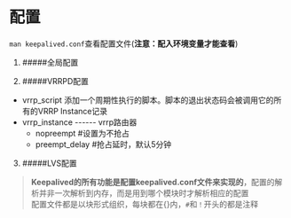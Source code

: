 # 配置

`man keepalived.conf`查看配置文件(**注意：配入环境变量才能查看**)<br>

1. #####全局配置

2. #####VRRPD配置
  * vrrp_script 添加一个周期性执行的脚本。脚本的退出状态码会被调用它的所有的VRRP Instance记录
  * vrrp_instance ------ vrrp路由器
    * nopreempt #设置为不抢占
    * preempt_delay #抢占延时，默认5分钟

3. #####LVS配置

>**Keepalived的所有功能是配置keepalived.conf文件来实现的**，配置的解析并非一次解析到内存，而是用到哪个模块时才解析相应的配置<br>
> 配置文件都是以块形式组织，每块都在{}内，`#`和`！`开头的都是注释
